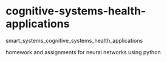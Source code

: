 # cognitive-systems-health-applications
smart_systems_cognitive_systems_health_applications

homework and assignments for neural networks
using python
